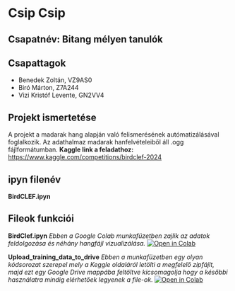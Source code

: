 # Csip Csip
## Csapatnév: Bitang mélyen tanulók
## Csapattagok
- Benedek Zoltán, VZ9AS0
- Biró Márton, Z7A244
- Vizi Kristóf Levente, GN2VV4
## Projekt ismertetése
A projekt a madarak hang alapján való felismerésének autómatizálásával foglalkozik. Az adathalmaz madarak hanfelvételeiből áll .ogg fájlformátumban.
**Kaggle link a feladathoz:** https://www.kaggle.com/competitions/birdclef-2024
## ipyn filenév
**BirdCLEF.ipyn**
## Fileok funkciói
**BirdClef.ipyn**
*Ebben a Google Colab munkafüzetben zajlik az adatok feldolgozása és néhány hangfájl vizualizálása.*
[![Open in Colab](https://colab.research.google.com/assets/colab-badge.svg)](https://colab.research.google.com/github/Bitang-Melyen-Tanulok/Csip_Csip/blob/main/BirdCLEF.ipynb)

**Upload_training_data_to_drive**
*Ebben a munkafüzetben egy olyan kódsorozat szerepel mely a Keggle oldaláról letölti a megfelelő zipfájlt, majd ezt egy Google Drive mappába feltöltve kicsomagolja hogy a későbbi használatra mindig elérhetőek legyenek a file-ok.*
[![Open in Colab](https://colab.research.google.com/assets/colab-badge.svg)](https://colab.research.google.com/github/Bitang-Melyen-Tanulok/Csip_Csip/blob/main/Upload_training_data_to_drive.ipynb)
